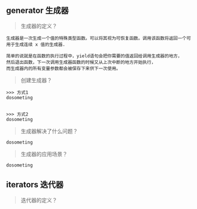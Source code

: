 ## generator 生成器
> 生成器的定义？

```
生成器是一次生成一个值的特殊类型函数。可以将其视为可恢复函数。调用该函数将返回一个可用于生成连续 x 值的生成器.

简单的说就是在函数的执行过程中，yield语句会把你需要的值返回给调用生成器的地方，
然后退出函数，下一次调用生成器函数的时候又从上次中断的地方开始执行，
而生成器内的所有变量参数都会被保存下来供下一次使用。
```
> 创建生成器？  

```
>>> 方式1
dosometing


>>> 方式2
dosometing
```
> 生成器解决了什么问题？

```
dosometing
```
> 生成器的应用场景？


```
dosometing
```
## iterators 迭代器
> 迭代器的定义？
